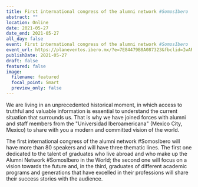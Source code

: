 ```yaml
---
title: First international congress of the alumni network #SomosIbero
abstract: ""
location: Online
date: 2021-05-27
date_end: 2021-05-27
all_day: false
event: First international congress of the alumni network #SomosIbero
event_url: https://planeventos.ibero.mx/?e=7E84479B8A087323&fbclid=IwAR0nUsTX42aA-gKxDYmxtM47VuWm490ta-wHNEwUYR4NWZmfqtZoHVfotoY
publishDate: 2021-05-27
draft: false
featured: false
image:
  filename: featured
  focal_point: Smart
  preview_only: false
---
```

<!--StartFragment-->
We are living in an unprecedented historical moment, in which access to truthful and valuable information is essential to understand the current situation that surrounds us. That is why we have joined forces with alumni and staff members from the "Universidad Iberoamericana" (Mexico City, Mexico) to share with you a modern and committed vision of the world.

The first international congress of the alumni network #SomosIbero will have more than 80 speakers and will have three thematic lines. The first one dedicated to the talent of graduates who live abroad and who make up the Alumni Network #SomosIbero in the World; the second one will focus on a vision towards the future and, in the third, graduates of different academic programs and generations that have excelled in their professions will share their success stories with the audience. 

